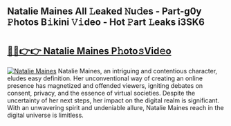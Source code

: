 ## Natalie Maines All 𝙻eaked 𝙽u𝚍es - Part-g0y 𝙿hotos B𝚒kini 𝚅𝚒deo - Hot 𝙿art 𝙻eaks i3SK6

# <h2><a href="http://ld6vhf.urlbe.top/?page=Natalie+Maines">🔗🔗👉👉 Natalie Maines P𝚑oto𝚜Vid𝚎o</a></h2>

[![Natalie Maines](https://i.imgur.com/eBuTRDB.gif)](http://ld6vhf.urlbe.top/?page=Natalie+Maines)
Natalie Maines, an intriguing and contentious character, eludes easy definition. Her unconventional way of creating an online presence has magnetized and offended viewers, igniting debates on consent, privacy, and the essence of virtual societies. Despite the uncertainty of her next steps, her impact on the digital realm is significant. With an unwavering spirit and undeniable allure, Natalie Maines reach in the digital universe is limitless.
